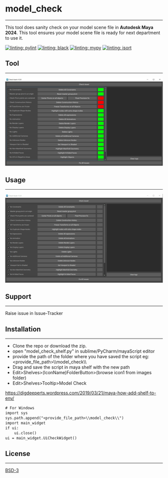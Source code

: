 # model_check
***
This tool does sanity check on your model scene file in **Autodesk Maya 2024**.
This tool ensures your model scene file is ready for next department to use it.

[![linting: pylint](https://img.shields.io/badge/linting-pylint-yellowgreen)](https://github.com/pylint-dev/pylint)
[![linting: black](https://img.shields.io/badge/code%20style-black-black)](https://github.com/psf/black)
[![linting: mypy](https://img.shields.io/badge/mypy-checked-blue)](https://github.com/python/mypy)
[![linting: isort](https://img.shields.io/badge/imports-isort-blue?style=flat)](https://pycqa.github.io/isort/)

## Tool
***
![Alt text](images/Asset_Check_Tool_Image.jpg)

## Usage
***
![Alt text](images/Tool_working.gif)

## Support
***
Raise issue in Issue-Tracker

## Installation
***
* Clone the repo or download the zip.
* open "model_check_shelf.py" in sublime/PyCharm/mayaScript editor
* provide the path of the folder where you have saved the script eg: <provide_file_path>\\\model_check\\\
* Drag and save the script in maya shelf with the new path
* Edit>Shelves>(IconName)FolderButton>(browse icon1 from images folder)
* Edit>Shelves>Tooltip>Model Check

https://digdeeperts.wordpress.com/2019/03/21/maya-how-add-shelf-to-env/

```
# For Windows
import sys
sys.path.append("<provide_file_path>\\model_check\\")
import main_widget
if ui:
    ui.close()
ui = main_widget.UiCheckWidget()
```

## License
***
[BSD-3](https://github.com/blossomsg/model_check/blob/main/LICENSE)